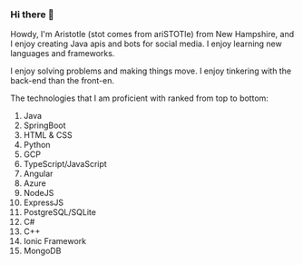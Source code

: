 ### Hi there 👋

Howdy, I'm Aristotle (stot comes from ariSTOTle) from New Hampshire, and I enjoy creating Java apis and bots for social media. I enjoy learning new languages and frameworks.

I enjoy solving problems and making things move. I enjoy tinkering with the back-end than the front-en.

The technologies that I am proficient with ranked from top to bottom:

1. Java
2. SpringBoot
3. HTML & CSS
4. Python
5. GCP
6. TypeScript/JavaScript
7. Angular
8. Azure
9. NodeJS
10. ExpressJS
11. PostgreSQL/SQLite
12. C#
13. C++
14. Ionic Framework
15. MongoDB
